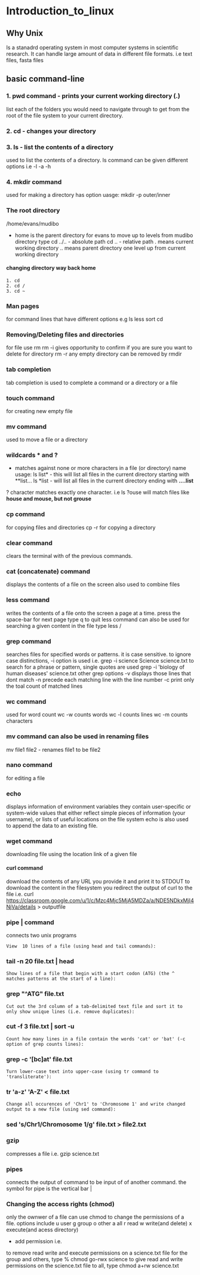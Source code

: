 # Introduction_to_linux

## Why Unix
Is a stanadrd operating system in most computer systems in scientific research. It can handle large amount of data in different file formats. i.e text files, fasta files

## basic command-line

### 1. pwd command - prints your current working directory (.)
  list each of the folders you would need to navigate through to get from the root of
  the file system to your current directory. 

### 2. cd - changes your directory 


### 3. ls - list the contents of a directory
  used to list the contents of a directory.
  ls command can be given different options i.e
  -l
  -a
  -h
### 4. mkdir command 
  used for making a directory
  has option
  uasge: mkdir -p outer/inner

### The root directory
/home/evans/mudibo
  - home is the parent directory for evans
  to move up to levels from mudibo directory type
  cd ../.. - absolute path
  cd .. - relative path
  . means current working directory
  .. means parent directory one level up from current working directory
   #### changing directory way back home
    1. cd
    2. cd /
    3. cd ~ 

### Man pages
for command lines that have different options e.g 
ls 
less
sort
cd

### Removing/Deleting files and directories
for file use rm <file>
  rm -i gives opportunity to confirm if you are sure you want to delete
for directory rm -r <directory>
any empty directory can be removed by rmdir <directory>
  
### tab completion
tab completion is used to complete a command or a directory or a file

### touch command
for creating new empty file

### mv command
used to move a file or a directory

### wildcards * and ?
* matches against none or more characters in a file (or directory) name
usage: ls list* - this will list all files in the current directory starting with **list...
ls *list - will list all files in the current directory ending with **....list**

? character matches exactly one character. i.e 
ls ?ouse will match files like **house and mouse, but not grouse**

### cp command
for copying files and directories
cp -r for copying a directory

### clear command
 clears the terminal with of the previous commands.
 
 ### cat (concatenate) command
 displays the contents of a file on the screen
 also used to combine files
 
 ### less command
 writes the contents of a file onto the screen a page at a time.
 press the space-bar for next page
 type q to quit
 less command can also be used for searching a given content in the file
 type less <file name>
  /<specific word in the content you are searchiong for>
  
  ### grep command
  searches files for specified words or patterns.
  it is case sensitive.
  to ignore case distinctions, -i option is used i.e.
  grep -i science Science science.txt
  to search for a phrase or pattern, single quotes are used
  grep -i 'biology of human diseases' science.txt
  other grep options
  -v displays those lines that dont match
  -n precede each matching line with the line number
  -c print only the toal count of matched lines
  
  ### wc command
  used for word count
  wc -w counts words
  wc -l counts lines
  wc -m counts characters
  
  ### mv command can also be used in renaming files
  mv file1 file2 - renames file1 to be file2
  
### nano command
for editing a file

### echo 
displays information of environment variables 
they contain user-specific or system-wide values
that either reflect simple pieces of information (your username), 
or lists of useful locations on the file system
echo is also used to append the data to an existing file.

### wget command
downloading file using the location link of a given file

#### curl command
download the contents of any URL you provide it and print it to STDOUT
to download the content in the filesystem you redirect the output of curl to the file i.e.
curl https://classroom.google.com/u/1/c/Mzc4Mjc5MjA5MDZa/a/NDE5NDkxMjI4NjVa/details > outputfile

### pipe | command 
connects two unix programs

    View  10 lines of a file (using head and tail commands):

### tail -n 20 file.txt | head

    Show lines of a file that begin with a start codon (ATG) (the ^ matches patterns at the start of a line):

### grep "^ATG" file.txt

    Cut out the 3rd column of a tab-delimited text file and sort it to only show unique lines (i.e. remove duplicates):

### cut -f 3 file.txt | sort -u

    Count how many lines in a file contain the words 'cat' or 'bat' (-c option of grep counts lines):

### grep -c '[bc]at' file.txt

    Turn lower-case text into upper-case (using tr command to 'transliterate'):

### tr 'a-z' 'A-Z' < file.txt

    Change all occurences of 'Chr1' to 'Chromosome 1' and write changed output to a new file (using sed command):

### sed 's/Chr1/Chromosome 1/g' file.txt > file2.txt

### gzip
compresses a file i.e. gzip science.txt

### pipes
connects the output of command to be input of of another command. 
the symbol for pipe is the vertical bar |

### Changing the access rights (chmod)
only the ownwer of a file can use chmod to change the permissions of a file. options include
u  user
g  group
o  other
a  all
r  read
w  write(and delete)
x  execute(and acess directory)
+ add permission i.e.

to remove read write and execute permissions on a science.txt file for the group and others, type
% chmod go-rwx science
to give read and write permissions on the science.txt file to all, type
chmod a+rw science.txt

